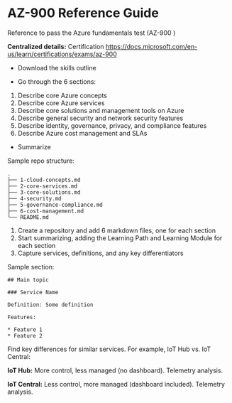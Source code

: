 # AZ-900 Reference Guide

Reference to pass the Azure fundamentals test (AZ-900 )

**Centralized details:** Certification https://docs.microsoft.com/en-us/learn/certifications/exams/az-900

* Download the skills outline

* Go through the 6 sections:

1. Describe core Azure concepts
1. Describe core Azure services
1. Describe core solutions and management tools on Azure
1. Describe general security and network security features
1. Describe identity, governance, privacy, and compliance features
1. Describe Azure cost management and SLAs


* Summarize

Sample repo structure:

```
.
├── 1-cloud-concepts.md
├── 2-core-services.md
├── 3-core-solutions.md
├── 4-security.md
├── 5-governance-compliance.md
├── 6-cost-management.md
└── README.md
```

1. Create a repository and add 6 markdown files, one for each section
1. Start summarizing, adding the Learning Path and Learning Module for each section
1. Capture services, definitions, and any key differentiators

Sample section:

```
## Main topic

### Service Name

Definition: Some definition

Features:

* Feature 1
* Feature 2
```

Find key differences for similar services. For example, IoT Hub vs. IoT Central:

**IoT Hub:** More control, less managed (no dashboard). Telemetry analysis.

**IoT Central:** Less control, more managed (dashboard included). Telemetry analysis.
